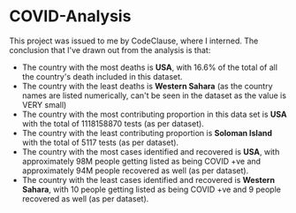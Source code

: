 # COVID-Analysis
This project was issued to me by CodeClause, where I interned.
The conclusion that I've drawn out from the analysis is that:
- The country with the most deaths is **USA**, with 16.6% of the total of all the country's death included in this dataset. 
- The country with the least deaths is **Western Sahara** (as the country names are listed numerically, can't be seen in the dataset as the value is VERY small)
- The country with the most contributing proportion in this data set is **USA** with the total of 1118158870 tests (as per dataset).
- The country with the least contributing proportion is **Soloman Island** with the total of 5117 tests (as per dataset).
- The country with the most cases identified and recovered is **USA**, with approximately 98M people getting listed as being COVID +ve and approximately 94M people recovered as well (as per dataset).
- The country with the least cases identified and recovered is **Western Sahara**, with 10 people getting listed as being COVID +ve and 9 people recovered as well (as per dataset).
